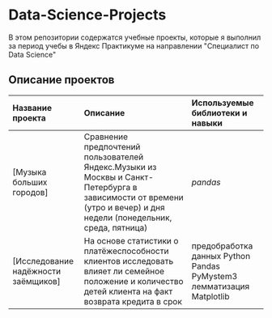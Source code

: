# Data-Science-Projects

В этом репозитории содержатся учебные проекты, которые я выполнил за период учебы в Яндекс Практикуме на направлении "Специалист по Data Science"

## Описание проектов 


| Название проекта | Описание | Используемые библиотеки и навыки | 
| :---------------------- | :---------------------- | :---------------------- |
| [Музыка больших городов] | Сравнение предпочтений пользователей Яндекс.Музыки из Москвы и Санкт-Петербурга в зависимости от времени (утро и вечер) и дня недели (понедельник, среда, пятница)| *pandas* |
| [Исследование надёжности заёмщиков] | На основе статистики о платёжеспособности клиентов исследовать влияет ли семейное положение и количество детей клиента на факт возврата кредита в срок| предобработка данных Python Pandas PyMystem3 лемматизация Matplotlib|
